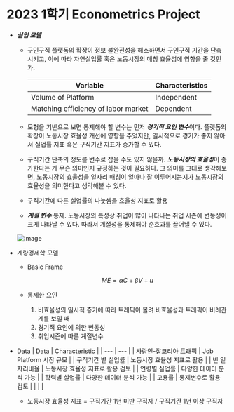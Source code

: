 # 2023 1학기 Econometrics Project

- ***실업 모델***
    - 구인구직 플랫폼의 확장이 정보 불완전성을 해소하면서 구인구직 기간을 단축시키고, 이에 따라 자연실업률 혹은 노동시장의 매칭 효율성에 영향을 줄 것인가.

        | Variable | Characteristics |
        | --- | --- |
        | Volume of Platform | Independent |
        | Matching efficiency of labor market | Dependent |
        
    - 모형을 기반으로 보면 통제해야 할 변수는 먼저 ***경기적 요인 변수***이다. 플랫폼의 확장이 노동시장 효율성 개선에 영향을 주었지만, 일시적으로 경기가 좋지 않아서 실업률 지표 혹은 구직기간 지표가 증가할 수 있다.
    - 구직기간 단축의 정도를 변수로 잡을 수도 있지 않을까. ***노동시장의 효율성***이 증가한다는 게 무슨 의미인지 규정하는 것이 필요하다. 그 의미를 그대로 생각해보면, 노동시장의 효율성을 일자리 매칭이 얼마나 잘 이루어지는지가 노동시장의 효율성을 의미한다고 생각해볼 수 있다. 
    - 구직기간에 따른 실업률의 나눗셈을 효율성 지표로 활용
    - ***계절 변수*** 통제. 노동시장의 특성상 취업이 많이 나타나는 취업 시즌에 변동성이 크게 나타날 수 있다. 따라서 계절성을 통제해야 순효과를 끌어낼 수 있다.
        
    ![image](https://github.com/popper6508/202301_econometrics_lecture/assets/118153199/2c7748ac-6605-4d3c-92b2-020a14dbe144)
    
        
- 계량경제학 모델
    - Basic Frame
        
        $$
        ME = αC + βV + u
        $$
        
    - 통제한 요인
        1. 비효율성의 일시적 증가에 따라 트래픽이 몰려 비효율성과 트래픽이 비례관계를 보일 때
        2. 경기적 요인에 의한 변동성
        3. 취업시즌에 따른 계절변수


- Data
    | Data | Characteristic |
    | --- | --- |
    | 사람인-잡코리아 트래픽 | Job Platform 시장 규모 |
    | 구직기간 별 실업률 | 노동시장 효율성 지표로 활용 |
    | 빈 일자리비율 | 노동시장 효율성 지표로 활용 검토 |
    | 연령별 실업률  | 다양한 데이터 분석 가능 |
    | 학력별 실업률 | 다양한 데이터 분석 가능 |
    | 고용률 | 통제변수로 활용 검토 |
    |  |  |
    - 노동시장 효율성 지표 = 구직기간 1년 미만 구직자 / 구직기간 1년 이상 구직자
